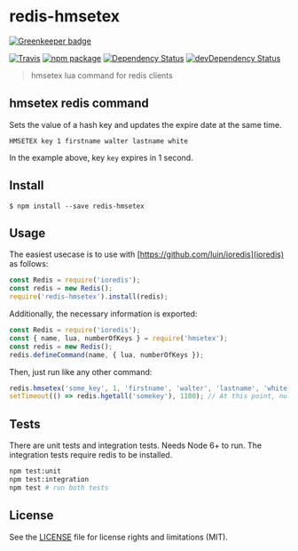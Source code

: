 # redis-hmsetex

[![Greenkeeper badge](https://badges.greenkeeper.io/perrin4869/redis-hmsetex.svg)](https://greenkeeper.io/)

[![Travis][build-badge]][build]
[![npm package][npm-badge]][npm]
[![Dependency Status][dependency-status-badge]][dependency-status]
[![devDependency Status][dev-dependency-status-badge]][dev-dependency-status]

> hmsetex lua command for redis clients

## hmsetex redis command

Sets the value of a hash key and updates the expire date at the same time.

```
HMSETEX key 1 firstname walter lastname white
```

In the example above, key `key` expires in 1 second.

## Install

```
$ npm install --save redis-hmsetex
```

## Usage

The easiest usecase is to use with [https://github.com/luin/ioredis](ioredis) as follows:

```js
const Redis = require('ioredis');
const redis = new Redis();
require('redis-hmsetex').install(redis);
```

Additionally, the necessary information is exported:

```js
const Redis = require('ioredis');
const { name, lua, numberOfKeys } = require('hmsetex');
const redis = new Redis();
redis.defineCommand(name, { lua, numberOfKeys });
```

Then, just run like any other command:

```js
redis.hmsetex('some_key', 1, 'firstname', 'walter', 'lastname', 'white');
setTimeout(() => redis.hgetall('somekey'), 1100); // At this point, null is returned
```

## Tests

There are unit tests and integration tests. Needs Node 6+ to run. The integration tests require redis to be installed.

```bash
npm test:unit
npm test:integration
npm test # run both tests
```

## License

See the [LICENSE](LICENSE.md) file for license rights and limitations (MIT).

[build-badge]: https://img.shields.io/travis/perrin4869/redis-hmsetex/master.svg?style=flat-square
[build]: https://travis-ci.org/perrin4869/redis-hmsetex

[npm-badge]: https://img.shields.io/npm/v/redis-hmsetex.svg?style=flat-square
[npm]: https://www.npmjs.org/package/redis-hmsetex

[dependency-status-badge]: https://david-dm.org/perrin4869/redis-hmsetex.svg?style=flat-square
[dependency-status]: https://david-dm.org/perrin4869/redis-hmsetex

[dev-dependency-status-badge]: https://david-dm.org/perrin4869/redis-hmsetex/dev-status.svg?style=flat-square
[dev-dependency-status]: https://david-dm.org/perrin4869/redis-hmsetex#info=devDependencies
